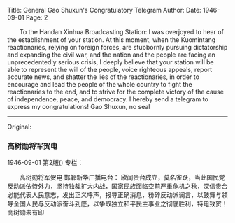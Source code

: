 Title: General Gao Shuxun's Congratulatory Telegram
Author:
Date: 1946-09-01
Page: 2

　　To the Handan Xinhua Broadcasting Station:
    I was overjoyed to hear of the establishment of your station. At this moment, when the Kuomintang reactionaries, relying on foreign forces, are stubbornly pursuing dictatorship and expanding the civil war, and the nation and the people are facing an unprecedentedly serious crisis, I deeply believe that your station will be able to represent the will of the people, voice righteous appeals, report accurate news, and shatter the lies of the reactionaries, in order to encourage and lead the people of the whole country to fight the reactionaries to the end, and to strive for the complete victory of the cause of independence, peace, and democracy. I hereby send a telegram to express my congratulations!
    Gao Shuxun, no seal



<hr /> 

Original: 


### 高树勋将军贺电

1946-09-01
第2版()
专栏：

　　高树勋将军贺电
    邯郸新华广播电台：
    欣闻贵台成立，莫名雀跃，当此国民党反动派依恃外力，坚持独裁扩大内战，国家民族面临空前严重危机之秋，深信贵台必能代表人民意志，发出正义呼声，报导正确消息，粉碎反动派谰言，以鼓舞与领导全国人民与反动派奋斗到底，以争取独立和平民主事业之彻底胜利，特电致贺！
    高树勋未有印
